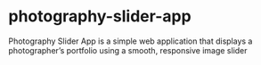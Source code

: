 # photography-slider-app
Photography Slider App is a simple web application that displays a photographer’s portfolio using a smooth, responsive image slider
